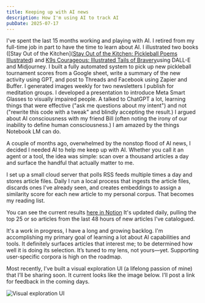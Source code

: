 ```yaml
---
title: Keeping up with AI news
description: How I'm using AI to track AI
pubDate: 2025-07-17
---
```

I've spent the last 15 months working and playing with AI. I retired from my full-time job in part to have the time to learn about AI. I illustrated two books ([Stay Out of the Kitchen]([Stay Out of the Kitchen: Pickleball Poems Illustrated](https://www.amazon.com/Stay-Out-Kitchen-Pickleball-Illustrated/dp/B0D9VSN54T/))  and [K9s Courageous: Illustrated Tails of Bravery](https://www.amazon.com/K9s-Courageous-Illustrated-Tails-Bravery/dp/B0DDNQTF5F)using DALL-E and Midjourney. I built a fully automated system to pick up new pickleball tournament scores from a Google sheet, write a summary of the new activity using GPT, and post to Threads and Facebook using Zapier and Buffer. I generated images weekly for two newsletters I publish for meditation groups. I developed a presentation to introduce Meta Smart Glasses to visually impaired people. A talked to ChatGPT a lot, learning things that were effective ("ask me questions about my intent") and not ("rewrite this code  with a tweak" and blindly accepting the result.) I argued about AI consciousness with my friend Bill (often noting the irony of our inability to define human consciousness.) I am amazed by the things Notebook LM can do.

A couple of months ago, overwhelmed by the nonstop flood of AI news, I decided I needed AI to help me keep up with AI. Whether you call it an agent or a tool, the idea was simple: scan over a thousand articles a day and surface the handful that actually matter to me.

I set up a small cloud server that polls RSS feeds multiple times a day and stores article files. Daily I run a local process that ingests the article files, discards ones I've already seen, and creates embeddings to assign a similarity score for each new article to my personal corpus. That becomes my reading list.

You can see the current results [here in Notion](https://www.notion.so/21f96c12b31f80148e68e27aa33a49eb?v=21f96c12b31f809882bb000c00de9020&source=copy_link) It's updated daily, pulling the top 25 or so articles from the last 48 hours of new articles I've catalogued.

It's a work in progress, I have a long and growing backlog. I'm accomplishing my primary goal of learning a lot about AI capabilities and tools. It definitely surfaces articles that interest me; to be determined how well it is doing its selection. It’s tuned to my lens, not yours—yet. Supporting user-specific corpora is high on the roadmap.

Most recently, I’ve built a visual exploration UI (a lifelong passion of mine) that I’ll be sharing soon. It current looks like the image below. I’ll post a link for feedback in the coming days.

![Visual exploration UI](/images/tobori-graph.png)